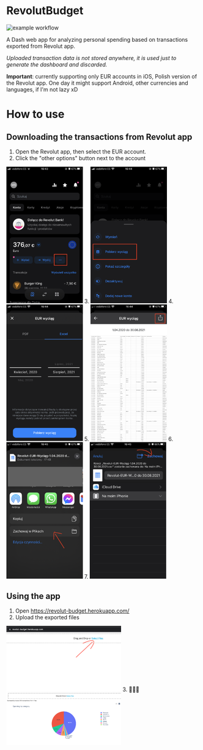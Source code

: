 # RevolutBudget
![example workflow](https://github.com/szulcmaciej/RevolutBudget/actions/workflows/python-app.yml/badge.svg)

A Dash web app for analyzing personal spending based on transactions exported from Revolut app.

*Uploaded transaction data is not stored anywhere, it is used just to generate the dashboard and discarded.*

**Important**: currently supporting only EUR accounts in iOS, Polish version of the Revolut app.
One day it might support Android, other currencies and languages, if I'm not lazy xD

# How to use
## Downloading the transactions from Revolut app
1. Open the Revolut app, then select the EUR account.
2. Click the "other options" button next to the account
 <img src="help_img/other_options.PNG" alt="other options" width="200"/>
3. <img src="help_img/summary.PNG" alt="summary" width="200"/>
4. <img src="help_img/excel.PNG" alt="excel" width="200"/>
5. <img src="help_img/share.PNG" alt="share" width="200"/>
6. <img src="help_img/save.PNG" alt="save" width="200"/>
7. <img src="help_img/save2.PNG" alt="save" width="200"/>

## Using the app
1. Open https://revolut-budget.herokuapp.com/
2. Upload the exported files
<img src="help_img/select_files.png" alt="select files" width="300"/>
3. 🎉🎉🎉
<img src="help_img/loaded_data.png" alt="working app" width="300"/>
